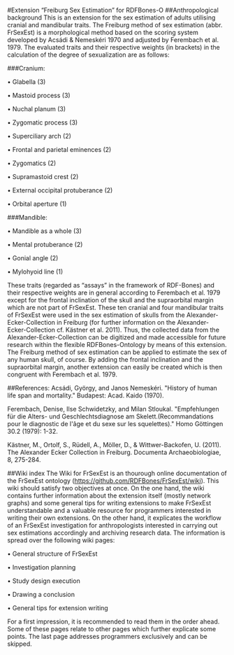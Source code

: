 #Extension “Freiburg Sex Estimation” for RDFBones-O
##Anthropological background
This is an extension for the sex estimation of adults utilising cranial and mandibular traits. The Freiburg method of sex estimation (abbr. FrSexEst) is a morphological method based on the scoring system developed by Acsádi & Nemeskéri 1970 and adjusted by Ferembach et al. 1979. The evaluated traits and their respective weights (in brackets) in the calculation of the degree of sexualization are as follows:


###Cranium:

•	Glabella (3)

•	Mastoid process (3)

•	Nuchal planum (3)

•	Zygomatic process (3)

•	Superciliary arch (2)

•	Frontal and parietal eminences (2)

•	Zygomatics (2)

•	Supramastoid crest (2)

•	External occipital protuberance (2)

•	Orbital aperture (1)


###Mandible:

•	Mandible as a whole (3)

•	Mental protuberance (2)

•	Gonial angle (2)

•	Mylohyoid line (1)


These traits (regarded as “assays” in the framework of RDF-Bones) and their respective weights are in general according to Ferembach et al. 1979 except for the frontal inclination of the skull and the supraorbital margin which are not part of FrSexEst.
These ten cranial and four mandibular traits of FrSexEst were used in the sex estimation of skulls from the Alexander-Ecker-Collection in Freiburg (for further information on the Alexander-Ecker-Collection cf. Kästner et al. 2011). Thus, the collected data from the Alexander-Ecker-Collection can be digitized and made accessible for future research within the flexible RDFBones-Ontology by means of this extension. 
The Freiburg method of sex estimation can be applied to estimate the sex of any human skull, of course. By adding the frontal inclination and the supraorbital margin, another extension can easily be created which is then congruent with Ferembach et al. 1979.


##References:
Acsádi, György, and Janos Nemeskéri. "History of human life span and mortality." Budapest: Acad. Kaido (1970).

Ferembach, Denise, Ilse Schwidetzky, and Milan Stloukal. "Empfehlungen für die Alters- und Geschlechtsdiagnose am Skelett.(Recommandations pour le diagnostic de l'âge et du sexe sur les squelettes)." Homo Göttingen 30.2 (1979): 1-32.

Kästner, M., Ortolf, S., Rüdell, A., Möller, D., & Wittwer-Backofen, U. (2011). The Alexander Ecker Collection in Freiburg. Documenta Archaeobiologiae, 8, 275-284.


##Wiki index
The Wiki for FrSexEst is an thourough online documentation of the FrSexEst ontology (https://github.com/RDFBones/FrSexEst/wiki). This wiki should satisfy two objectives at once. On the one hand, the wiki contains further information about the extension itself (mostly network graphs) and some general tips for writing extensions to make FrSexEst understandable and a valuable resource for programmers interested in writing their own extensions.  On the other hand, it explicates the workflow of an FrSexEst investigation for anthropologists interested in carrying out sex estimations accordingly and archiving research data. The information is spread over the following wiki pages:


•	General structure of FrSexEst

•	Investigation planning

•	Study design execution

•	Drawing a conclusion

•	General tips for extension writing

For a first impression, it is recommended to read them in the order ahead. Some of these pages relate to other pages which further explicate some points. The last page addresses programmers exclusively and can be skipped.
